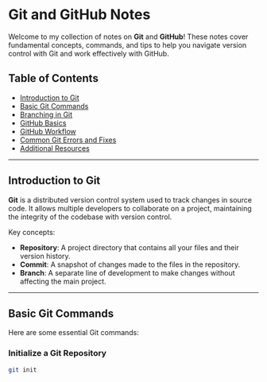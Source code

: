 # Git and GitHub Notes

Welcome to my collection of notes on **Git** and **GitHub**! These notes cover fundamental concepts, commands, and tips to help you navigate version control with Git and work effectively with GitHub.

## Table of Contents

- [Introduction to Git](#introduction-to-git)
- [Basic Git Commands](#basic-git-commands)
- [Branching in Git](#branching-in-git)
- [GitHub Basics](#github-basics)
- [GitHub Workflow](#github-workflow)
- [Common Git Errors and Fixes](#common-git-errors-and-fixes)
- [Additional Resources](#additional-resources)

---

## Introduction to Git

**Git** is a distributed version control system used to track changes in source code. It allows multiple developers to collaborate on a project, maintaining the integrity of the codebase with version control.

Key concepts:
- **Repository**: A project directory that contains all your files and their version history.
- **Commit**: A snapshot of changes made to the files in the repository.
- **Branch**: A separate line of development to make changes without affecting the main project.

---

## Basic Git Commands

Here are some essential Git commands:

### Initialize a Git Repository
```bash
git init
